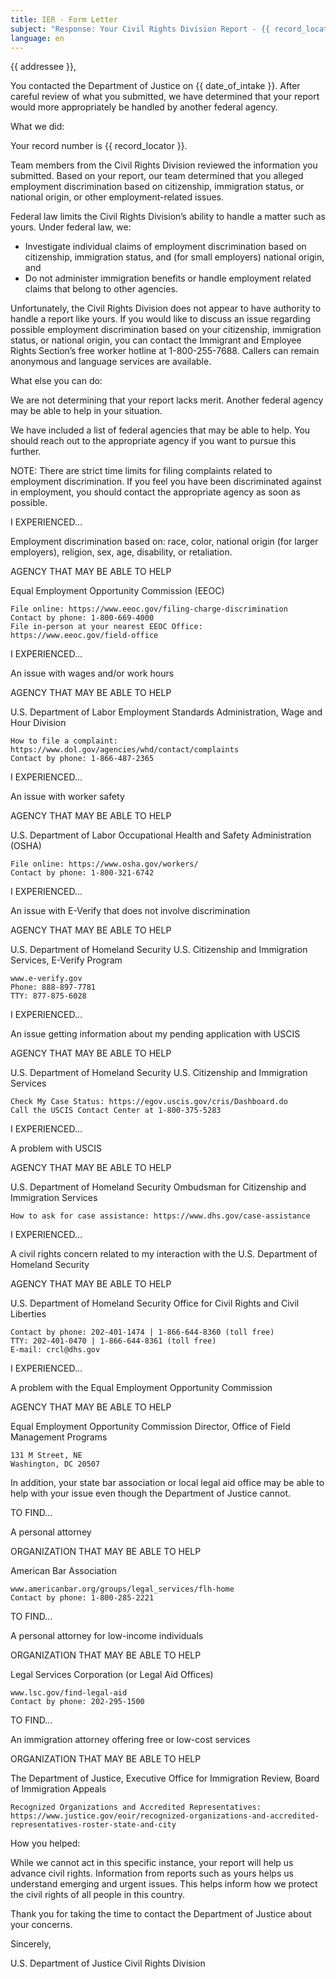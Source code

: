 ```yaml
---
title: IER - Form Letter
subject: "Response: Your Civil Rights Division Report - {{ record_locator }} from the {{ section_name }} Section"
language: en
---
```

{{ addressee }},

You contacted the Department of Justice on {{ date_of_intake }}. After careful review of what you submitted, we have determined that your report would more appropriately be handled by another federal agency.


What we did:

Your record number is {{ record_locator }}.

Team members from the Civil Rights Division reviewed the information you submitted.  Based on your report, our team determined that you alleged employment discrimination based on citizenship, immigration status, or national origin, or other employment-related issues.

Federal law limits the Civil Rights Division’s ability to handle a matter such as yours. Under federal law, we:

  - Investigate individual claims of employment discrimination based on citizenship, immigration status, and (for small employers) national origin, and
  - Do not administer immigration benefits or handle employment related claims that belong to other agencies.

Unfortunately, the Civil Rights Division does not appear to have authority to handle a report like yours. If you would like to discuss an issue regarding possible employment discrimination based on your citizenship, immigration status, or national origin, you can contact the Immigrant and Employee Rights Section’s free worker hotline at 1-800-255-7688.  Callers can remain anonymous and language services are available.


What else you can do:

We are not determining that your report lacks merit.  Another federal agency may be able to help in your situation.

We have included a list of federal agencies that may be able to help. You should reach out to the appropriate agency if you want to pursue this further.

NOTE: There are strict time limits for filing complaints related to employment discrimination. If you feel you have been discriminated against in employment, you should contact the appropriate agency as soon as possible.


I EXPERIENCED…

Employment discrimination based on: race, color, national origin (for larger employers), religion, sex, age, disability, or retaliation.

AGENCY THAT MAY BE ABLE TO HELP

Equal Employment Opportunity Commission (EEOC)

    File online: https://www.eeoc.gov/filing-charge-discrimination
    Contact by phone: 1-800-669-4000
    File in-person at your nearest EEOC Office: https://www.eeoc.gov/field-office


I EXPERIENCED…

An issue with wages and/or work hours

AGENCY THAT MAY BE ABLE TO HELP

U.S. Department of Labor
Employment Standards Administration, Wage and Hour Division 

    How to file a complaint: https://www.dol.gov/agencies/whd/contact/complaints
    Contact by phone: 1-866-487-2365


I EXPERIENCED…

An issue with worker safety

AGENCY THAT MAY BE ABLE TO HELP

U.S. Department of Labor
Occupational Health and Safety Administration (OSHA)

    File online: https://www.osha.gov/workers/
    Contact by phone: 1-800-321-6742


I EXPERIENCED…

An issue with E-Verify that does not involve discrimination

AGENCY THAT MAY BE ABLE TO HELP

U.S. Department of Homeland Security
U.S. Citizenship and Immigration Services, E-Verify Program

    www.e-verify.gov
    Phone: 888-897-7781
    TTY: 877-875-6028


I EXPERIENCED…

An issue getting information about my pending application with USCIS

AGENCY THAT MAY BE ABLE TO HELP

U.S. Department of Homeland Security
U.S. Citizenship and Immigration Services

    Check My Case Status: https://egov.uscis.gov/cris/Dashboard.do
    Call the USCIS Contact Center at 1-800-375-5283


I EXPERIENCED…

A problem with USCIS

AGENCY THAT MAY BE ABLE TO HELP

U.S. Department of Homeland Security
Ombudsman for Citizenship and Immigration Services

    How to ask for case assistance: https://www.dhs.gov/case-assistance


I EXPERIENCED…

A civil rights concern related to my interaction with the U.S. Department of Homeland Security

AGENCY THAT MAY BE ABLE TO HELP

U.S. Department of Homeland Security
Office for Civil Rights and Civil Liberties

    Contact by phone: 202-401-1474 | 1-866-644-8360 (toll free)
    TTY: 202-401-0470 | 1-866-644-8361 (toll free)
    E-mail: crcl@dhs.gov


I EXPERIENCED…

A problem with the Equal Employment Opportunity Commission

AGENCY THAT MAY BE ABLE TO HELP

Equal Employment Opportunity Commission
Director, Office of Field Management Programs 

    131 M Street, NE 
    Washington, DC 20507


In addition, your state bar association or local legal aid office may be able to help with your issue even though the Department of Justice cannot.


TO FIND…

A personal attorney

ORGANIZATION THAT MAY BE ABLE TO HELP

American Bar Association

    www.americanbar.org/groups/legal_services/flh-home
    Contact by phone: 1-800-285-2221


TO FIND…

A personal attorney for low-income individuals

ORGANIZATION THAT MAY BE ABLE TO HELP

Legal Services Corporation (or Legal Aid Offices)

    www.lsc.gov/find-legal-aid
    Contact by phone: 202-295-1500


TO FIND…

An immigration attorney offering free or low-cost services

ORGANIZATION THAT MAY BE ABLE TO HELP

The Department of Justice, Executive Office for Immigration Review, Board of Immigration Appeals

    Recognized Organizations and Accredited Representatives: https://www.justice.gov/eoir/recognized-organizations-and-accredited-representatives-roster-state-and-city


How you helped:

While we cannot act in this specific instance, your report will help us advance civil rights. Information from reports such as yours helps us understand emerging and urgent issues.  This helps inform how we protect the civil rights of all people in this country.

Thank you for taking the time to contact the Department of Justice about your concerns.


Sincerely,

U.S. Department of Justice
Civil Rights Division
